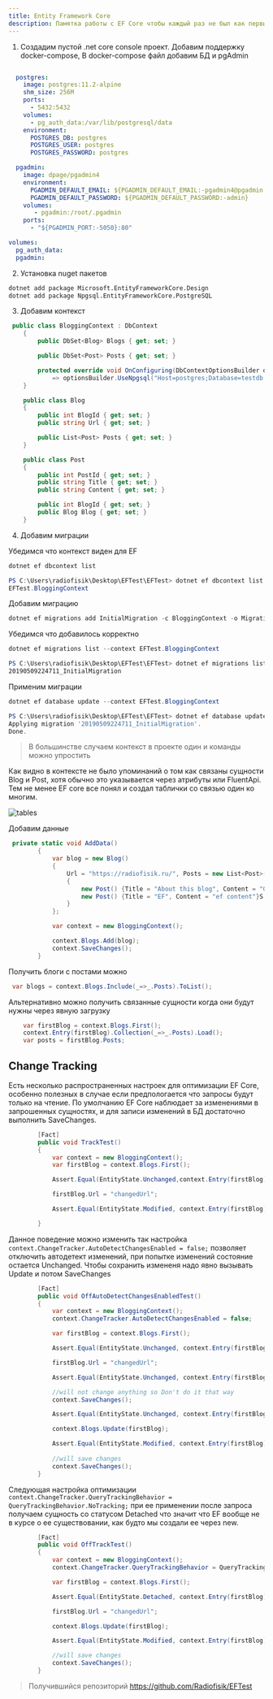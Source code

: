 ```yaml
---
title: Entity Framework Core
description: Памятка работы с EF Core чтобы каждый раз не был как первый. особенно это касается команд для работы с миграциями, которые быстро забываются потому что используются не так часто
---
```


1) Создадим пустой .net core console проект. Добавим поддержку docker-compose, В docker-compose файл добавим БД и pgAdmin

```yml

  postgres:
    image: postgres:11.2-alpine
    shm_size: 256M
    ports:
      - 5432:5432
    volumes:
      - pg_auth_data:/var/lib/postgresql/data
    environment:
      POSTGRES_DB: postgres
      POSTGRES_USER: postgres
      POSTGRES_PASSWORD: postgres

  pgadmin:
    image: dpage/pgadmin4
    environment:
      PGADMIN_DEFAULT_EMAIL: ${PGADMIN_DEFAULT_EMAIL:-pgadmin4@pgadmin.org}
      PGADMIN_DEFAULT_PASSWORD: ${PGADMIN_DEFAULT_PASSWORD:-admin}
    volumes:
       - pgadmin:/root/.pgadmin
    ports:
      - "${PGADMIN_PORT:-5050}:80"

volumes:
  pg_auth_data:
  pgadmin:
```



2) Установка nuget пакетов

```bash
dotnet add package Microsoft.EntityFrameworkCore.Design
dotnet add package Npgsql.EntityFrameworkCore.PostgreSQL
```

3) Добавим контекст

```c#
 public class BloggingContext : DbContext
    {
        public DbSet<Blog> Blogs { get; set; }

        public DbSet<Post> Posts { get; set; }

        protected override void OnConfiguring(DbContextOptionsBuilder optionsBuilder)
            => optionsBuilder.UseNpgsql("Host=postgres;Database=testdb;Username=postgres;Password=postges");
    }

    public class Blog
    {
        public int BlogId { get; set; }
        public string Url { get; set; }

        public List<Post> Posts { get; set; }
    }

    public class Post
    {
        public int PostId { get; set; }
        public string Title { get; set; }
        public string Content { get; set; }

        public int BlogId { get; set; }
        public Blog Blog { get; set; }
    }
```

4) Добавим миграции

Убедимся что контекст виден для EF

```powershell
dotnet ef dbcontext list

PS C:\Users\radiofisik\Desktop\EFTest\EFTest> dotnet ef dbcontext list
EFTest.BloggingContext
```

Добавим миграцию

```powershell
dotnet ef migrations add InitialMigration -c BloggingContext -o Migrations/
```

Убедимся что добавилось корректно

```powershell
dotnet ef migrations list --context EFTest.BloggingContext

PS C:\Users\radiofisik\Desktop\EFTest\EFTest> dotnet ef migrations list --context EFTest.BloggingContext
20190509224711_InitialMigration
```

Применим миграции

```powershell
dotnet ef database update --context EFTest.BloggingContext

PS C:\Users\radiofisik\Desktop\EFTest\EFTest> dotnet ef database update --context EFTest.BloggingContext
Applying migration '20190509224711_InitialMigration'.
Done.
```

> В большинстве случаем контекст в проекте один и команды можно упростить

Как видно в контексте не было упоминаний о том как связаны сущности Blog и Post, хотя обычно это указывается через атрибуты или FluentApi. Тем не менее EF core все понял и создал таблички со связью один ко многим.

![tables](tables.png)

Добавим данные

```c#
 private static void AddData()
        {
            var blog = new Blog()
            {
                Url = "https://radiofisik.ru/", Posts = new List<Post>()
                {
                    new Post() {Title = "About this blog", Content = "Github pages is great"},
                    new Post() {Title = "EF", Content = "ef content"}S
                }
            };

            var context = new BloggingContext();

            context.Blogs.Add(blog);
            context.SaveChanges();
        }
```

Получить блоги с постами можно

```c#
 var blogs = context.Blogs.Include(_=>_.Posts).ToList();
```

Альтернативно можно получить связанные сущности когда они будут нужны через явную загрузку

```c#
    var firstBlog = context.Blogs.First();
    context.Entry(firstBlog).Collection(_=>_.Posts).Load();
    var posts = firstBlog.Posts;
```

## Change Tracking

Есть несколько распространенных настроек для оптимизации EF Core, особенно полезных в случае если предпологается что запросы будут только на чтение. По умолчанию EF Core наблюдает за изменениями в запрошенных сущностях, и для записи изменений в БД достаточно выполнить SaveChanges.

```c#
 		[Fact]
        public void TrackTest()
        {
            var context = new BloggingContext();
            var firstBlog = context.Blogs.First();

            Assert.Equal(EntityState.Unchanged,context.Entry(firstBlog).State);

            firstBlog.Url = "changedUrl";

            Assert.Equal(EntityState.Modified, context.Entry(firstBlog).State);

        }
```



 Данное поведение можно изменить так настройка ` context.ChangeTracker.AutoDetectChangesEnabled = false;` позволяет отключить автодетект изменений, при попытке изменений состояние остается Unchanged. Чтобы сохранить измененя надо явно вызывать Update и потом SaveChanges

```c#
		[Fact]
        public void OffAutoDetectChangesEnabledTest()
        {
            var context = new BloggingContext();
            context.ChangeTracker.AutoDetectChangesEnabled = false;

            var firstBlog = context.Blogs.First();

            Assert.Equal(EntityState.Unchanged, context.Entry(firstBlog).State);

            firstBlog.Url = "changedUrl";

            Assert.Equal(EntityState.Unchanged, context.Entry(firstBlog).State);

            //will not change anything so Don't do it that way
            context.SaveChanges();

            Assert.Equal(EntityState.Unchanged, context.Entry(firstBlog).State);

            context.Blogs.Update(firstBlog);

            Assert.Equal(EntityState.Modified, context.Entry(firstBlog).State);
            
            //will save changes
            context.SaveChanges();
        }
```

Следующая настройка оптимизации   `context.ChangeTracker.QueryTrackingBehavior = QueryTrackingBehavior.NoTracking;` при ее применении после запроса получаем сущность со статусом Detached что значит что EF вообще не в курсе о ее существовании, как будто мы создали ее через new. 

```c#
		[Fact]
        public void OffTrackTest()
        {
            var context = new BloggingContext();
            context.ChangeTracker.QueryTrackingBehavior = QueryTrackingBehavior.NoTracking;

            var firstBlog = context.Blogs.First();

            Assert.Equal(EntityState.Detached, context.Entry(firstBlog).State);

            firstBlog.Url = "changedUrl";

            context.Blogs.Update(firstBlog);

            Assert.Equal(EntityState.Modified, context.Entry(firstBlog).State);

            //will save changes
            context.SaveChanges();
        }
```

> Получившийся репозиторий <https://github.com/Radiofisik/EFTest>